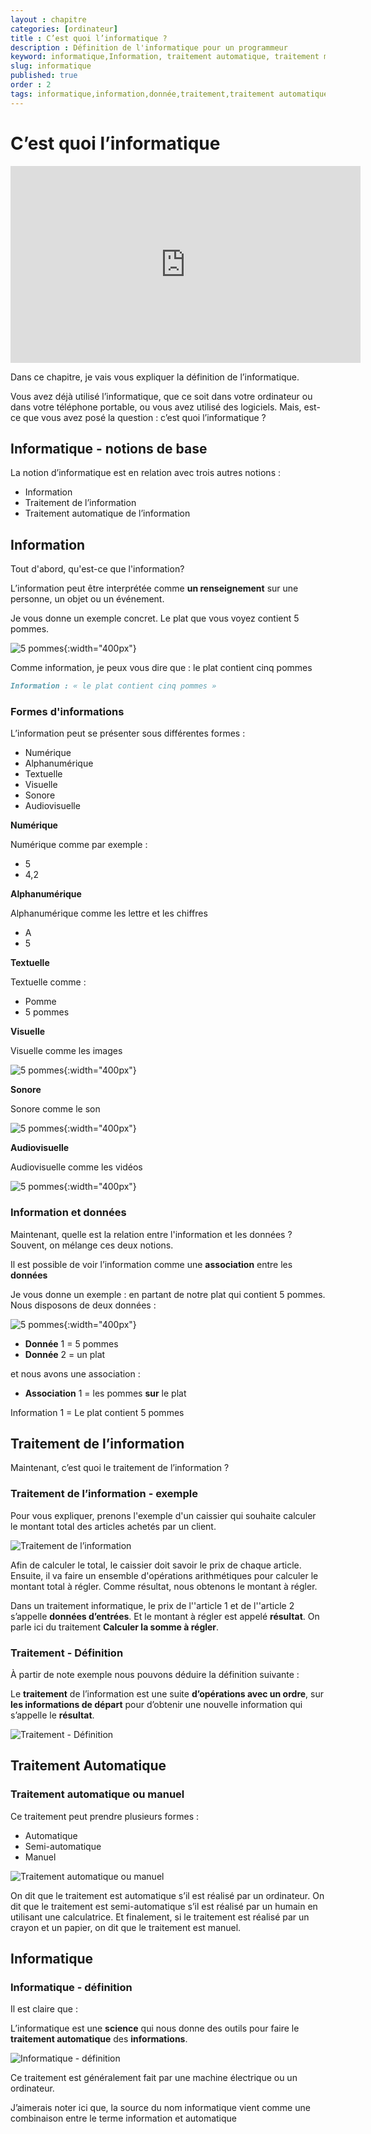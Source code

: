 ```yaml
---
layout : chapitre
categories: [ordinateur]
title : C’est quoi l’informatique ?
description : Définition de l'informatique pour un programmeur
keyword: informatique,Information, traitement automatique, traitement manuel
slug: informatique
published: true
order : 2
tags: informatique,information,donnée,traitement,traitement automatique,algorithme,programmation,développeur
---
```


# C’est quoi l’informatique


<div class="video-container">
<iframe width="560" height="315" src="https://www.youtube.com/embed/CbHx-18IMR8?si=JiM1AcgIQoAGNF9Y" title="YouTube video player" frameborder="0" allow="accelerometer; autoplay; clipboard-write; encrypted-media; gyroscope; picture-in-picture; web-share" allowfullscreen></iframe>
</div>






<!-- note -->

Dans ce chapitre, je vais vous expliquer la définition de l’informatique.

Vous avez déjà utilisé l’informatique, que ce soit dans votre ordinateur ou dans votre téléphone portable, ou vous avez utilisé des logiciels. Mais, est-ce que vous avez posé la question : c’est quoi l’informatique ?

<!-- end note -->


## Informatique - notions de base

<!-- g layout : t 12-2 12-4 p-40  -->

La notion d’informatique est en relation avec trois autres notions :

<!-- new zone -->

- Information
- Traitement de l’information
- Traitement automatique de l’information

## Information

<!-- g layout : t 7-3 5-5 12-4 p-40  -->

<!-- note -->

Tout d'abord, qu'est-ce que l'information?

<!-- end note -->

L’information peut être interprétée comme **un renseignement** sur une personne, un objet ou un événement.

<!-- note -->

Je vous donne un exemple concret. Le plat que vous voyez contient 5 pommes. 

<!-- end note -->

![5 pommes](./images/2.2.Informatique/pommes.png){:width="400px"}


<!-- note -->

Comme information, je peux vous dire que : le plat contient cinq pommes

<!-- end note -->

```Markdown
Information : « le plat contient cinq pommes »
```

<!-- new slide -->

<!-- g layout : t 6-7 p-80  -->

### Formes d'informations

<!-- new zone -->

<!-- note -->

L’information peut se présenter sous différentes formes :

<!-- end note -->

- Numérique
- Alphanumérique
- Textuelle
- Visuelle
- Sonore
- Audiovisuelle

<!-- new slide -->

<!-- g layout : t 4-3 5-3 4-3 5-3 4-3 5-3 p-80  -->


**Numérique**

<!-- note -->

Numérique comme par exemple : 

<!-- end note -->

<!-- new zone -->

- 5
- 4,2

<!-- new zone -->

**Alphanumérique**

<!-- note -->

Alphanumérique comme les lettre et les chiffres

<!-- end note -->

<!-- new zone -->

- A
- 5 

<!-- new zone -->

**Textuelle**

<!-- note -->

Textuelle comme : 

<!-- end note -->

<!-- new zone -->

- Pomme
- 5 pommes

<!-- new slide -->

<!-- g layout : t 2-3 4-2 3-3 3-3 2-3 4-2 3-3 3-3 2-3 4-2 3-3 3-3 p-40  -->

<!-- empty content -->

<!-- new zone -->

**Visuelle** 

<!-- note -->

Visuelle comme les images

<!-- end note -->

![5 pommes](./images/2.2.Informatique/pommes.png){:width="400px"}

<!-- new zone -->
 
<!-- new zone -->

<!-- empty content -->

<!-- new zone -->

**Sonore**

<!-- note -->

Sonore comme le son

<!-- end note -->

![5 pommes](./images/2.2.Informatique/forme-information-sonore.png){:width="400px"}

<!-- new zone -->
 
<!-- new zone -->

<!-- empty content -->

<!-- new zone -->

**Audiovisuelle** 

<!-- note -->

Audiovisuelle comme les vidéos

<!-- end note -->

![5 pommes](./images/2.2.Informatique/forme-information-video.png){:width="400px"}

<!-- new slide -->

<!-- g layout : t 11-2 4-5 8-3 12-2 p-40  -->

### Information et données

<!-- note -->

Maintenant, quelle est la relation entre l'information et les données ? Souvent, on mélange ces deux notions.

<!-- end note -->

Il est possible de voir l’information comme une **association** entre les **données**

<!-- note -->

Je vous donne un exemple :  en partant de notre plat qui contient 5 pommes. Nous disposons de deux données :

<!-- end note -->

![5 pommes](./images/2.2.Informatique/pommes.png){:width="400px"}


- **Donnée** 1 = 5 pommes
- **Donnée** 2 = un plat

<!-- note -->

et nous avons une association :

<!-- end note -->

- **Association** 1 = les pommes **sur** le plat

<!-- new zone -->

Information 1 = Le plat contient 5 pommes

## Traitement de l’information

<!-- layout : Titre chapitre -->

<!-- note -->

Maintenant, c’est quoi le traitement de l’information ?

<!-- end note -->

<!-- new slide -->

<!-- g layout : t 12-9 p-40  -->

### Traitement de l’information - exemple

<!-- note -->

Pour vous expliquer, prenons l'exemple d'un caissier qui souhaite calculer le montant total des articles achetés par un client.

<!-- end note -->

![Traitement de l’information](./images/2.2.Informatique/traitement-exemple.png)

<!-- note -->

Afin de calculer le total, le caissier doit savoir le prix de chaque article. Ensuite, il va faire un ensemble d'opérations arithmétiques pour calculer le montant total à régler. Comme résultat, nous obtenons le montant à régler.

Dans un traitement informatique, le prix de l''article 1 et de l''article 2 s’appelle **données d’entrées**. Et le montant à régler est appelé **résultat**. On parle ici du traitement **Calculer la somme à régler**.

<!-- end note -->

<!-- new slide -->

<!-- g layout : t 12-4 12-4 p-40  -->


### Traitement  - Définition

<!-- note -->

À partir de note exemple nous pouvons déduire la définition suivante : 

<!-- end note -->

Le **traitement** de l’information est une suite **d’opérations avec un ordre**, sur **les informations de départ** pour d’obtenir une nouvelle information qui s’appelle le **résultat**. 


![Traitement  - Définition](./images/2.2.Informatique/traitement-définition.png)

## Traitement Automatique

<!-- layout : Titre chapitre -->

<!-- new slide -->

<!-- g layout : t 12-7 p-40  -->

### Traitement automatique ou manuel


<!-- note -->

Ce traitement peut prendre plusieurs formes :

- Automatique
- Semi-automatique 
- Manuel 

<!-- end note -->

![Traitement automatique ou manuel](./images/2.2.Informatique/traitement-manuel-semi-automatique.png)

<!-- note -->

On dit que le traitement est automatique s’il est réalisé par un ordinateur.
On dit que le traitement est semi-automatique s’il est réalisé par un humain en utilisant une calculatrice.
Et finalement, si le traitement est réalisé par un crayon et un papier, on dit que le traitement est manuel.

<!-- end note -->

## Informatique

<!-- layout : Titre chapitre -->

<!-- new slide -->

<!-- g layout : t 12-2 12-5 p-40  -->

### Informatique - définition

<!-- note -->

Il est claire que :

<!-- end note -->

L’informatique est une **science** qui nous donne des outils pour faire le **traitement automatique** des **informations**. 

![Informatique - définition](./images/2.2.Informatique/informatique.png)


Ce traitement est généralement fait par une machine électrique ou un ordinateur.

<!-- note -->

J’aimerais noter ici que, la source du nom informatique vient comme une combinaison entre le terme information et automatique

<!-- end note -->

